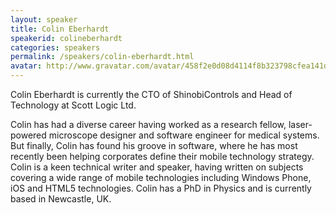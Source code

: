 ```yaml
---
layout: speaker
title: Colin Eberhardt
speakerid: colineberhardt
categories: speakers
permalink: /speakers/colin-eberhardt.html
avatar: http://www.gravatar.com/avatar/458f2e0d08d4114f8b323798cfea141d
---
```

Colin Eberhardt is currently the CTO of ShinobiControls and Head of Technology at Scott Logic Ltd.

Colin has had a diverse career having worked as a research fellow, laser-powered microscope designer and software engineer for medical systems. But finally, Colin has found his groove in software, where he has most recently been helping corporates define their mobile technology strategy. Colin is a keen technical writer and speaker, having written on subjects covering a wide range of mobile technologies including Windows Phone, iOS and HTML5 technologies. Colin has a PhD in Physics and is currently based in Newcastle, UK.

